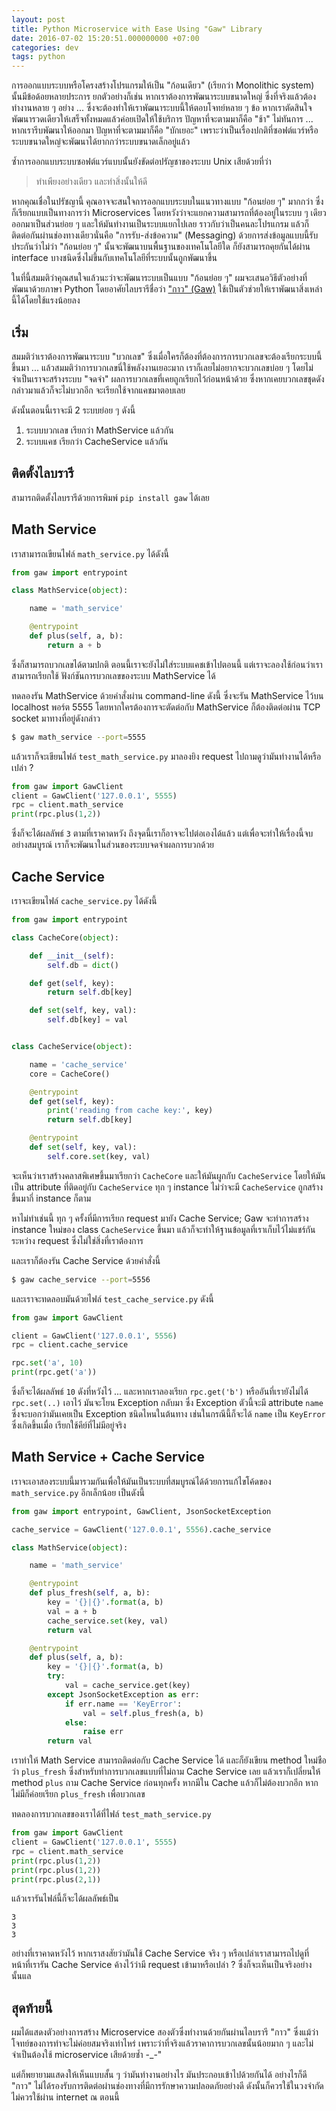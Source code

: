 ```yaml
---
layout: post
title: Python Microservice with Ease Using "Gaw" Library
date: 2016-07-02 15:20:51.000000000 +07:00
categories: dev
tags: python
---
```

การออกแบบระบบหรือโครงสร้างโปรแกรมให้เป็น "ก้อนเดียว" (เรียกว่า Monolithic system) นั้นมีข้อด้อยหลายประการ ยกตัวอย่างก็เช่น หากเราต้องการพัฒนาระบบขนาดใหญ่ ซึ่งที่จริงแล้วต้องทำงานหลาย ๆ อย่าง ...​ ซึ่งจะต้องทำให้เราพัฒนาระบบนี้ให้ตอบโจทย์หลาย ๆ ข้อ หากเราตัดสินใจพัฒนารวดเดียวให้เสร็จทั้งหมดแล้วค่อยเปิดให้ใช้บริการ ปัญหาที่จะตามมาก็คือ "ช้า" ไม่ทันการ ... หากเรารีบพัฒนาให้ออกมา ปัญหาที่จะตามมาก็คือ "บักเยอะ" เพราะว่าเป็นเรื่องปกติที่ซอฟต์แวร์หรือระบบขนาดใหญ่จะพัฒนาได้ยากกว่าระบบขนาดเล็กอยู่แล้ว

ซ้ำการออกแบบระบบซอฟต์แวร์แบบนั้นยังขัดต่อปรัญชาของระบบ Unix เสียด้วยที่ว่า 

> ทำเพียงอย่างเดียว และทำสิ่งนั้นให้ดี

หากคุณเชื่อในปรัชญานี้ คุณอาจจะสนใจการออกแบบระบบในแนวทางแบบ "ก้อนย่อย ๆ" มากกว่า ซึ่งก็เรียกแบบเป็นทางการว่า Microservices โดยหวังว่าจะแยกความสามารถที่ต้องอยู่ในระบบ ๆ เดียวออกมาเป็นส่วนย่อย ๆ และให้มันทำงานเป็นระบบแยกไปเลย ราวกับว่าเป็นคนละโปรแกรม แล้วก็ติดต่อกันผ่านช่องทางเดียวนั่นคือ "การรับ-ส่งข้อความ" (Messaging) ด้วยการส่งข้อมูลแบบนี้รับประกันว่าไม่ว่า "ก้อนย่อย ๆ" นั้นจะพัฒนาบนพื้นฐานของเทคโนโลยีใด ก็ยังสามารถคุยกันได้ผ่าน interface บางชนิดซึ่งไม่ขึ้นกับเทคโนโลยีที่ระบบนั้นถูกพัฒนาขึ้น

ในที่นี้สมมติว่าคุณสนใจแล้วนะว่าจะพัฒนาระบบเป็นแบบ "ก้อนย่อย ๆ" ผมจะเสนอวิธีตัวอย่างที่พัฒนาด้วยภาษา Python โดยอาศัยไลบรารีชื่อว่า ["กาว" (Gaw)](https://www.github.com/phizaz/gaw) ใช้เป็นตัวช่วยให้เราพัฒนาสิ่งเหล่านี้ได้โดยใช้แรงน้อยลง

## เริ่ม

สมมติว่าเราต้องการพัฒนาระบบ "บวกเลข" ซึ่งเมื่อใครก็ต้องที่ต้องการการบวกเลขจะต้องเรียกระบบนี้ขึ้นมา ... แล้วสมมติว่าการบวกเลขนี่ใช้พลังงานเยอะมาก เราก็เลยไม่อยากจะบวกเลขบ่อย ๆ โดยไม่จำเป็นเราจะสร้างระบบ "จดจำ" ผลการบวกเลขที่เคยถูกเรียกไว้ก่อนหน้าด้วย ซึ่งหากเคยบวกเลขชุดดังกล่าวมาแล้วก็จะไม่บวกอีก จะเรียกใช้จากแคชมาตอบเลย

ดังนั้นตอนนี้เราจะมี 2 ระบบย่อย ๆ ดังนี้

1. ระบบบวกเลข เรียกว่า MathService แล้วกัน
2. ระบบแคช เรียกว่า CacheService แล้วกัน

## ติดตั้งไลบรารี

สามารถติดตั้งไลบรารีด้วยการพิมพ์ `pip install gaw` ได้เลย

## Math Service

เราสามารถเขียนไฟล์ `math_service.py` ได้ดังนี้

```python
from gaw import entrypoint

class MathService(object):

	name = 'math_service'

	@entrypoint
	def plus(self, a, b):
		return a + b
```

ซึ่งก็สามารถบวกเลขได้ตามปกติ ตอนนี้เราจะยังไม่ใส่ระบบแคชเข้าไปตอนนี้ แต่เราจะลองใช้ก่อนว่าเราสามารถเรียกใช้ ฟังก์ชันการบวกเลขของระบบ MathService ได้

ทดลองรัน MathService ด้วยคำสั่งผ่าน command-line ดังนี้ ซึ่งจะรัน MathService ไว้บน localhost พอร์ต 5555 โดยหากใครต้องการจะตัดต่อกับ MathService ก็ต้องติดต่อผ่าน TCP socket มาทางที่อยู่ดังกล่าว

```bash
$ gaw math_service --port=5555
```

แล้วเราก็จะเขียนไฟล์ `test_math_service.py` มาลองยิง request ไปถามดูว่ามันทำงานได้หรือเปล่า ?

```python
from gaw import GawClient
client = GawClient('127.0.0.1', 5555)
rpc = client.math_service
print(rpc.plus(1,2))
```

ซึ่งก็จะได้ผลลัพธ์ `3` ตามที่เราคาดหวัง ถึงจุดนี้เราก็อาจจะไปต่อเองได้แล้ว แต่เพื่อจะทำให้เรื่องนี้จบอย่างสมบูรณ์ เราก็จะพัฒนาในส่วนของระบบจดจำผลการบวกด้วย

## Cache Service

เราจะเขียนไฟล์ `cache_service.py` ได้ดังนี้

```python
from gaw import entrypoint

class CacheCore(object):

	def __init__(self):
		self.db = dict()

	def get(self, key):
		return self.db[key]

	def set(self, key, val):
		self.db[key] = val


class CacheService(object):

	name = 'cache_service'
	core = CacheCore()

	@entrypoint
	def get(self, key):
		print('reading from cache key:', key)
		return self.db[key]

	@entrypoint
	def set(self, key, val):
		self.core.set(key, val)

```

จะเห็นว่าเราสร้างคลาสพิเศษขึ้นมาเรียกว่า `CacheCore` และให้มันผูกกับ `CacheService` โดยให้มันเป็น attribute ที่ติดอยู่กับ `CacheService` ทุก ๆ instance ไม่ว่าจะมี `CacheService` ถูกสร้างขึ้นมากี่ instance ก็ตาม 

หาไม่ทำเช่นนี้ ทุก ๆ ครั้งที่มีการเรียก request มายัง Cache Service; Gaw จะทำการสร้าง instance ใหม่ของ class `CacheService` ขึ้นมา แล้วก็จะทำให้ฐานข้อมูลที่เราเก็บไว้ไม่แชร์กันระหว่าง request ซึ่งไม่ใช่สิ่งที่เราต้องการ

และเราก็ต้องรัน Cache Service ด้วยคำสั่งนี้

```bash
$ gaw cache_service --port=5556
```

และเราจะทดลอบมันด้วยไฟล์ `test_cache_service.py` ดังนี้

```python
from gaw import GawClient

client = GawClient('127.0.0.1', 5556)
rpc = client.cache_service

rpc.set('a', 10)
print(rpc.get('a'))
```

ซึ่งก็จะได้ผลลัพธ์ `10` ดังที่หวังไว้ ...​ และหากเราลองเรียก `rpc.get('b')` หรืออันที่เรายังไม่ได้ `rpc.set(..)` เอาไว้ มันจะโยน Exception กลับมา ซึ่ง Exception ตัวนี้จะมี attribute `name` ซึ่งจะบอกว่ามันเคยเป็น Exception ชนิดไหนในต้นทาง เช่นในกรณีนี้ก็จะได้ `name` เป็น `KeyError` ซึ่งเกิดขึ้นเมื่อ เรียกใช้คีย์ที่ไม่มีอยู่จริง

## Math Service + Cache Service

เราจะเอาสองระบบนี้มารวมกันเพื่อให้มันเป็นระบบที่สมบูรณ์ได้ด้วยการแก้ไขโค้ดของ `math_service.py` อีกเล็กน้อย เป็นดังนี้

```python
from gaw import entrypoint, GawClient, JsonSocketException

cache_service = GawClient('127.0.0.1', 5556).cache_service

class MathService(object):

	name = 'math_service'

	@entrypoint
	def plus_fresh(self, a, b):
		key = '{}|{}'.format(a, b)
		val = a + b
		cache_service.set(key, val)
		return val

	@entrypoint
	def plus(self, a, b):
		key = '{}|{}'.format(a, b)
		try:
			val = cache_service.get(key)
		except JsonSocketException as err:
			if err.name == 'KeyError':
				val = self.plus_fresh(a, b)
			else:
				raise err
		return val
```

เราทำให้ Math Service สามารถติดต่อกับ Cache Service ได้ และก็ยังเขียน method ใหม่ชือว่า `plus_fresh` ซึ่งสำหรับทำการบวกเลขแบบที่ไม่ถาม Cache Service เลย แล้วเราก็เปลี่ยนให้ method `plus` ถาม Cache Service ก่อนทุกครั้ง หากมีใน Cache แล้วก็ไม่ต้องบวกอีก หากไม่มีก็ค่อยเรียก `plus_fresh` เพื่อบวกเลข

ทดลองการบวกเลขของเราได้ที่ไฟล์ `test_math_service.py`

```python
from gaw import GawClient
client = GawClient('127.0.0.1', 5555)
rpc = client.math_service
print(rpc.plus(1,2))
print(rpc.plus(1,2))
print(rpc.plus(2,1))
```

แล้วเรารันไฟล์นี้ก็จะได้ผลลัพธ์เป็น

```
3
3
3
```

อย่างที่เราคาดหวังไว้ หากเราสงสัยว่ามันใช้ Cache Service จริง ๆ หรือเปล่าเราสามารถไปดูที่หน้าที่เรารัน Cache Service ค้างไว้ว่ามี request เข้ามาหรือเปล่า ?​ ซึ่งก็จะเห็นเป็นจริงอย่างนั้นแล

## สุดท้ายนี้

ผมได้แสดงตัวอย่างการสร้าง Microservice สองตัวซึ่งทำงานด้วยกันผ่านไลบรารี "กาว" ซึ่งแม้ว่าโจทย์ของการทำจะไม่ค่อยสมจริงเท่าไหร่ เพราะว่าที่จริงแล้วราคาการบวกเลขนั้นน้อยมาก ๆ และไม่จำเป็นต้องใช้ microservice เสียด้วยซ้ำ -_-"

แต่ก็พยายามแสดงให้เห็นแบบสั้น ๆ ว่ามันทำงานอย่างไร มันประกอบเข้าไปด้วยกันได้ อย่างไรก็ดี "กาว" ไม่ได้รองรับการติดต่อผ่านช่องทางที่มีการรักษาความปลอดภัยอย่างดี ดังนั้นก็ควรใช้ในวงจำกัดไม่ควรใช้ผ่าน internet ณ ตอนนี้
